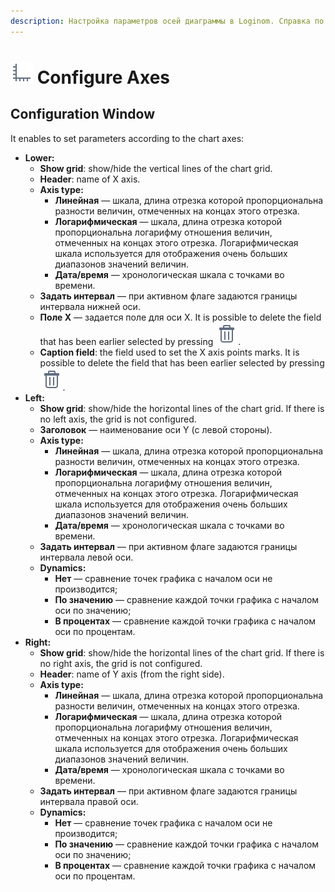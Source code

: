 ```yaml
---
description: Настройка параметров осей диаграммы в Loginom. Справка по интерфейсу. Включение сетки и логарифмической шкалы. Установка минимальных и максимальных значений осей. Включение динамики по значению или в процентах.
---
```

# ![](./../../images/icons/common/toolbar-controls/axis_default.svg) Configure Axes

## Configuration Window

It enables to set parameters according to the chart axes:

* **Lower:**
   * **Show grid**: show/hide the vertical lines of the chart grid.
   * **Header**: name of X axis.
   * **Axis type:**
      * **Линейная** — шкала, длина отрезка которой пропорциональна разности величин, отмеченных на концах этого отрезка.
      * **Логарифмическая** — шкала, длина отрезка которой пропорциональна логарифму отношения величин, отмеченных на концах этого отрезка. Логарифмическая шкала используется для отображения очень больших диапазонов значений величин.
      * **Дата/время** — хронологическая шкала с точками во времени.
   * **Задать интервал** — при активном флаге задаются границы интервала нижней оси.
   * **Поле X** — задается поле для оси X. It is possible to delete the field that has been earlier selected by pressing ![](./../../images/icons/common/toolbar-controls/delete_default.svg).
   * **Caption field**: the field used to set the X axis points marks.
       It is possible to delete the field that has been earlier selected by pressing ![](./../../images/icons/common/toolbar-controls/delete_default.svg).
* **Left:**
   * **Show grid**: show/hide the horizontal lines of the chart grid. If there is no left axis, the grid is not configured.
   * **Заголовок** — наименование оси Y (с левой стороны).
   * **Axis type:**
      * **Линейная** — шкала, длина отрезка которой пропорциональна разности величин, отмеченных на концах этого отрезка.
      * **Логарифмическая** — шкала, длина отрезка которой пропорциональна логарифму отношения величин, отмеченных на концах этого отрезка. Логарифмическая шкала используется для отображения очень больших диапазонов значений величин.
      * **Дата/время** — хронологическая шкала с точками во времени.
   * **Задать интервал** — при активном флаге задаются границы интервала левой оси.
   * **Dynamics:**
      * **Нет** — сравнение точек графика с началом оси не производится;
      * **По значению** — сравнение каждой точки графика с началом оси по значению;
      * **В процентах** — сравнение каждой точки графика с началом оси по процентам.
* **Right:**
   * **Show grid**: show/hide the horizontal lines of the chart grid. If there is no right axis, the grid is not configured.
   * **Header**: name of Y axis (from the right side).
   * **Axis type:**
      * **Линейная** — шкала, длина отрезка которой пропорциональна разности величин, отмеченных на концах этого отрезка.
      * **Логарифмическая** — шкала, длина отрезка которой пропорциональна логарифму отношения величин, отмеченных на концах этого отрезка. Логарифмическая шкала используется для отображения очень больших диапазонов значений величин.
      * **Дата/время** — хронологическая шкала с точками во времени.
   * **Задать интервал** — при активном флаге задаются границы интервала правой оси.
   * **Dynamics:**
      * **Нет** — сравнение точек графика с началом оси не производится;
      * **По значению** — сравнение каждой точки графика с началом оси по значению;
      * **В процентах** — сравнение каждой точки графика с началом оси по процентам.

